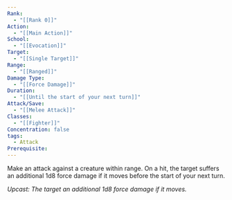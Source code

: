 ```yaml
---
Rank:
  - "[[Rank 0]]"
Action:
  - "[[Main Action]]"
School:
  - "[[Evocation]]"
Target:
  - "[[Single Target]]"
Range:
  - "[[Ranged]]"
Damage Type:
  - "[[Force Damage]]"
Duration:
  - "[[Until the start of your next turn]]"
Attack/Save:
  - "[[Melee Attack]]"
Classes:
  - "[[Fighter]]"
Concentration: false
tags:
  - Attack
Prerequisite:
---
```

Make an attack against a creature within range. On a hit, the target suffers an additional 1d8 force damage if it moves before the start of your next turn.

*Upcast: The target an additional 1d8 force damage if it moves.*
